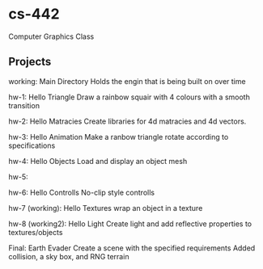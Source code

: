 # cs-442

Computer Graphics Class

## Projects

working: Main Directory
    Holds the engin that is being built on over time

hw-1: Hello Triangle
    Draw a rainbow squair with 4 colours with a smooth transition

hw-2: Hello Matracies
    Create libraries for 4d matracies and 4d vectors.

hw-3: Hello Animation
    Make a ranbow triangle rotate according to specifications

hw-4: Hello Objects
    Load and display an object mesh

hw-5:

hw-6: Hello Controlls
    No-clip style controlls

hw-7 (working): Hello Textures
    wrap an object in a texture

hw-8 (working2): Hello Light
    Create light and add reflective properties to textures/objects

Final: Earth Evader
    Create a scene with the specified requirements
    Added collision, a sky box, and RNG terrain
